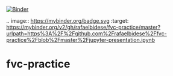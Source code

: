 [![Binder](https://mybinder.org/badge.svg)](https://mybinder.org/v2/gh/rafaelbidese/fvc-practice/master?urlpath=https%3A%2F%2Fgithub.com%2Frafaelbidese%2Ffvc-practice%2Fblob%2Fmaster%2Fjupyter-presentation.ipynb)

.. image:: https://mybinder.org/badge.svg :target: https://mybinder.org/v2/gh/rafaelbidese/fvc-practice/master?urlpath=https%3A%2F%2Fgithub.com%2Frafaelbidese%2Ffvc-practice%2Fblob%2Fmaster%2Fjupyter-presentation.ipynb

# fvc-practice
